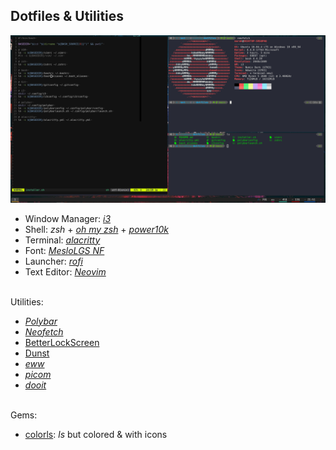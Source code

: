 Dotfiles & Utilities
--------------------

![Screenshot](https://raw.githubusercontent.com/CMarah/dotfiles/main/images/sample.PNG)


- Window Manager: [_i3_](https://i3wm.org/)
- Shell: _zsh_ + [_oh my zsh_](https://github.com/ohmyzsh/ohmyzsh) + [_power10k_](https://github.com/romkatv/powerlevel10k)
- Terminal: [_alacritty_](https://github.com/alacritty/alacritty)
- Font: [_MesloLGS NF_](https://github.com/romkatv/powerlevel10k-media/)
- Launcher: [_rofi_](https://github.com/davatorium/rofi)
- Text Editor: [_Neovim_](https://github.com/CMarah/Neovim-from-scratch)

\
Utilities:
- [_Polybar_](https://github.com/polybar/polybar)
- [_Neofetch_](https://github.com/dylanaraps/neofetch)
- [ BetterLockScreen ](https://github.com/CMarah/betterlockscreen)
- [ Dunst ](https://github.com/dunst-project/dunst)
- [_eww_](https://github.com/elkowar/eww)
- [_picom_](https://github.com/yshui/picom)
- [_dooit_](https://github.com/kraanzu/dooit)

\
Gems:
- [colorls](https://github.com/athityakumar/colorls#installation): _ls_ but colored & with icons
